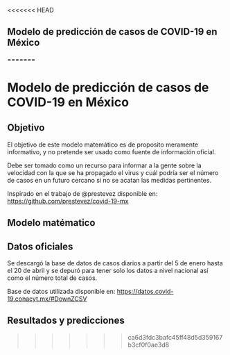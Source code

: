 <<<<<<< HEAD
## Modelo de predicción de casos de COVID-19 en México
=======
# Modelo de predicción de casos de COVID-19 en México

## Objetivo

El objetivo de este modelo matemático es de proposito meramente informativo, y no pretende ser usado como fuente de información oficial. 

Debe ser tomado como un recurso para informar a la gente sobre la velocidad con la que se ha propagado el virus y cuál podría ser el número de casos en un futuro cercano si no se acatan las medidas pertinentes.

Inspirado en el trabajo de @prestevez disponible en: https://github.com/prestevez/covid-19-mx

## Modelo matématico

## Datos oficiales

Se descargó la base de datos de casos diarios a partir del 5 de enero hasta el 20 de abril y se depuró para tener solo los datos a nivel nacional así como el número total de casos.

Base de datos utilizada disponible en: https://datos.covid-19.conacyt.mx/#DownZCSV



## Resultados y predicciones
>>>>>>> ca6d3fdc3bafc45ff48d5d359167b3cf0f0ae3d8
